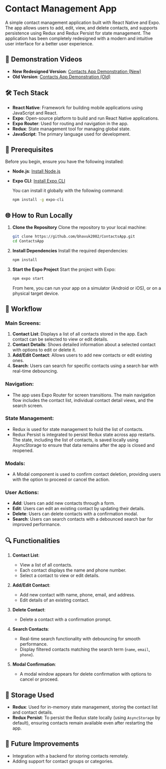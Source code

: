 # Contact Management App

A simple contact management application built with React Native and Expo. The app allows users to add, edit, view, and delete contacts, and supports persistence using Redux and Redux Persist for state management. The application has been completely redesigned with a modern and intuitive user interface for a better user experience.

## 🎥 Demonstration Videos

- **New Redesigned Version**: [Contacts App Demonstration (New)](https://drive.google.com/file/d/1k41_pR2S8mWZA8VrLe3Cngz6ED0_nvuY/view?usp=sharing)
- **Old Version**: [Contacts App Demonstration (Old)](https://drive.google.com/file/d/1oPF2FJwJubyHdgUIjNG74O_LrrnF9dMm/view?usp=sharing)

## 🛠️ Tech Stack

- **React Native**: Framework for building mobile applications using JavaScript and React.
- **Expo**: Open-source platform to build and run React Native applications.
- **Expo Router**: Used for routing and navigation in the app.
- **Redux**: State management tool for managing global state.
- **JavaScript**: The primary language used for development.

## 🔧 Prerequisites

Before you begin, ensure you have the following installed:

- **Node.js**: [Install Node.js](https://nodejs.org/)
- **Expo CLI**: [Install Expo CLI](https://docs.expo.dev/get-started/installation/)

  You can install it globally with the following command:

  ```bash
  npm install -g expo-cli
  ```

## 🌐 How to Run Locally

1. **Clone the Repository**
   Clone the repository to your local machine:

   ```bash
   git clone https://github.com/bhavuk2002/ContactsApp.git
   cd ContactsApp
   ```

2. **Install Dependencies**
   Install the required dependencies:

   ```bash
   npm install
   ```

3. **Start the Expo Project**
   Start the project with Expo:

   ```bash
   npm expo start
   ```

   From here, you can run your app on a simulator (Android or iOS), or on a physical target device.

## 🔄 Workflow

### Main Screens:

1. **Contact List**: Displays a list of all contacts stored in the app. Each contact can be selected to view or edit details.
2. **Contact Details**: Shows detailed information about a selected contact with options to edit or delete it.
3. **Add/Edit Contact**: Allows users to add new contacts or edit existing ones.
4. **Search**: Users can search for specific contacts using a search bar with real-time debouncing.

### Navigation:

- The app uses Expo Router for screen transitions. The main navigation flow includes the contact list, individual contact detail views, and the search screen.

### State Management:

- Redux is used for state management to hold the list of contacts.
- Redux Persist is integrated to persist Redux state across app restarts. The state, including the list of contacts, is saved locally using AsyncStorage to ensure that data remains after the app is closed and reopened.

### Modals:

- A Modal component is used to confirm contact deletion, providing users with the option to proceed or cancel the action.

### User Actions:

- **Add**: Users can add new contacts through a form.
- **Edit**: Users can edit an existing contact by updating their details.
- **Delete**: Users can delete contacts with a confirmation modal.
- **Search**: Users can search contacts with a debounced search bar for improved performance.

## 🔍 Functionalities

1. **Contact List**:

   - View a list of all contacts.
   - Each contact displays the name and phone number.
   - Select a contact to view or edit details.

2. **Add/Edit Contact**:

   - Add new contact with name, phone, email, and address.
   - Edit details of an existing contact.

3. **Delete Contact**:

   - Delete a contact with a confirmation prompt.

4. **Search Contacts**:

   - Real-time search functionality with debouncing for smooth performance.
   - Display filtered contacts matching the search term (`name`, `email`, `phone`).

5. **Modal Confirmation**:
   - A modal window appears for delete confirmation with options to cancel or proceed.

## 📂 Storage Used

- **Redux**: Used for in-memory state management, storing the contact list and contact details.
- **Redux Persist**: To persist the Redux state locally (using `AsyncStorage` by default), ensuring contacts remain available even after restarting the app.

## 🚀 Future Improvements

- Integration with a backend for storing contacts remotely.
- Adding support for contact groups or categories.
